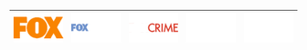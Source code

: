 | ![](https://raw.githubusercontent.com/RevGear/logo/master/International/Fox/Fox.png) | ![](https://raw.githubusercontent.com/RevGear/logo/master/International/Fox/FoxComedy.png) | ![](https://raw.githubusercontent.com/RevGear/logo/master/International/Fox/FoxCrime.png) | ![](https://raw.githubusercontent.com/RevGear/logo/master/International/Fox/FoxLife.png) | ![](https://raw.githubusercontent.com/RevGear/logo/master/International/Fox/FoxMovies.png) | 
|:---:|:---:|:---:|:---:|:---:| 
